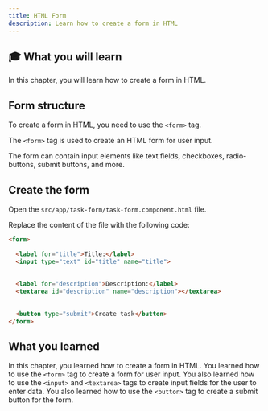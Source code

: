 ```yaml
---
title: HTML Form
description: Learn how to create a form in HTML
---
```


## 🎓 What you will learn

In this chapter, you will learn how to create a form in HTML.

## Form structure

To create a form in HTML, you need to use the `<form>` tag.

The `<form>` tag is used to create an HTML form for user input.

The form can contain input elements like text fields, checkboxes, radio-buttons, submit buttons, and more.

## Create the form

Open the `src/app/task-form/task-form.component.html` file.

Replace the content of the file with the following code:

```html ins={"Add an input for the task title with its label": 2-4} ins={"Add a textarea for the task description with its label": 6-8} ins={"Add a submit button": 10-11}
<form>

  <label for="title">Title:</label>
  <input type="text" id="title" name="title">
  
  
  <label for="description">Description:</label>
  <textarea id="description" name="description"></textarea>
  
  
  <button type="submit">Create task</button>
</form>
```

## What you learned

In this chapter, you learned how to create a form in HTML. You learned how to use the `<form>` tag to create a form for user input. You also learned how to use the `<input>` and `<textarea>` tags to create input fields for the user to enter data. You also learned how to use the `<button>` tag to create a submit button for the form.
